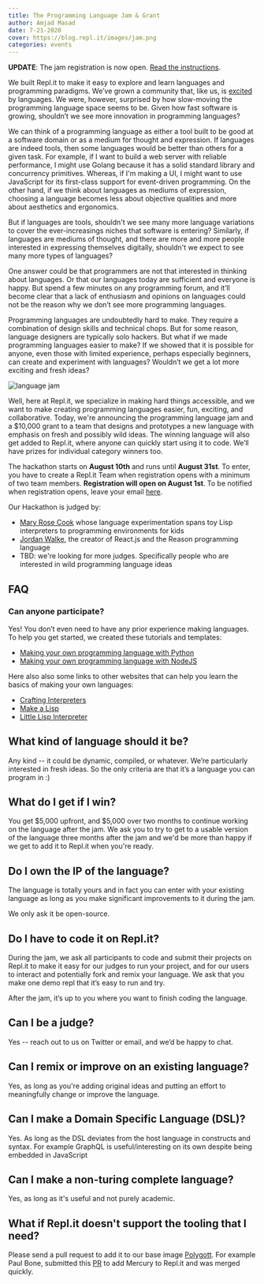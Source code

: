 ```yaml
---
title: The Programming Language Jam & Grant
author: Amjad Masad
date: 7-21-2020
cover: https://blog.repl.it/images/jam.png
categories: events
---
```


__UPDATE__: The jam registration is now open. [Read the instructions](langjam_signup).

We built Repl.it to make it easy to explore and learn languages and programming paradigms. We’ve grown a community that, like us, is [excited](https://repl.it/talk/ask/Wildest-programming-language-idea/42923) by languages. We were, however, surprised by how slow-moving the programming language space seems to be. Given how fast software is growing, shouldn’t we see more innovation in programming languages?

We can think of a programming language as either a tool built to be good at a software domain or as a medium for thought and expression. If languages are indeed tools, then some languages would be better than others for a given task. For example, if I want to build a web server with reliable performance, I might use Golang because it has a solid standard library and concurrency primitives. Whereas, if I'm making a UI, I might want to use JavaScript for its first-class support for event-driven programming. On the other hand, if we think about languages as mediums of expression, choosing a language becomes less about objective qualities and more about aesthetics and ergonomics. 

But if languages are tools, shouldn't we see many more language variations to cover the ever-increasings niches that software is entering? Similarly, if languages are mediums of thought, and there are more and more people interested in expressing themselves digitally, shouldn't we expect to see many more types of languages?

One answer could be that programmers are not that interested in thinking about languages. Or that our languages today are sufficient and everyone is happy. But spend a few minutes on any programming forum, and it’ll become clear that a lack of enthusiasm and opinions on languages could not be the reason why we don’t see more programming languages.

Programming languages are undoubtedly hard to make. They require a combination of design skills and technical chops. But for some reason, language designers are typically solo hackers. But what if we made programming languages easier to make? If we showed that it is possible for anyone, even those with limited experience, perhaps especially beginners, can create and experiment with languages? Wouldn’t we get a lot more exciting and fresh ideas?

![language jam](https://blog.repl.it/images/jam.png)

Well, here at Repl.it, we specialize in making hard things accessible, and we want to make creating programming languages easier, fun, exciting, and collaborative. Today, we're announcing the programming language jam and a $10,000 grant to a team that designs and prototypes a new language with emphasis on fresh and possibly wild ideas. The winning language will also get added to Repl.it, where anyone can quickly start using it to code. We’ll have prizes for individual category winners too.

The hackathon starts on __August 10th__ and runs until __August 31st__. To enter, you have to create a Repl.it Team when registration opens with a minimum of two team members. __Registration will open on August 1st__. To be notified when registration opens, leave your email [here](https://forms.gle/x3n4cDYQzdvFvci57).

Our Hackathon is judged by:

- [Mary Rose Cook](https://maryrosecook.com/) whose language experimentation spans toy Lisp interpreters to programming environments for kids
- [Jordan Walke](https://twitter.com/jordwalke), the creator of React.js and the Reason programming language
- TBD: we're looking for more judges. Specifically people who are interested in wild programming language ideas

## FAQ

### Can anyone participate?

Yes! You don’t even need to have any prior experience making languages. To help you get started, we created these tutorials and templates:

- [Making your own programming language with Python](https://repl.it/talk/learn/Making-your-own-programming-language-with-Python/45767)
- [Making your own programming language with NodeJS](https://repl.it/talk/learn/Making-your-own-programming-language-with-NodeJS/45779)

Here also also some links to other websites that can help you learn the basics of making your own languages:
- [Crafting Interpreters](https://craftinginterpreters.com)
- [Make a Lisp](https://github.com/kanaka/mal/blob/master/process/guide.md)
- [Little Lisp Interpreter](https://maryrosecook.com/blog/post/little-lisp-interpreter)

## What kind of language should it be?

Any kind -- it could be dynamic, compiled, or whatever. We’re particularly interested in fresh ideas. So the only criteria are that it’s a language you can program in :)

## What do I get if I win?

You get $5,000 upfront, and $5,000 over two months to continue working on the language after the jam. We ask you to try to get to a usable version of the language three months after the jam and we'd be more than happy if we get to add it to Repl.it when you're ready.

## Do I own the IP of the language?

The language is totally yours and in fact you can enter with your existing language as long as you make significant improvements to it during the jam. 

We only ask it be open-source.

## Do I have to code it on Repl.it?

During the jam, we ask all participants to code and submit their projects on Repl.it to make it easy for our judges to run your project, and for our users to interact and potentially fork and remix your language. We ask that you make one demo repl that it’s easy to run and try. 

After the jam, it’s up to you where you want to finish coding the language. 

## Can I be a judge?

Yes -- reach out to us on Twitter or email, and we’d be happy to chat. 

## Can I remix or improve on an existing language?

Yes, as long as you're adding original ideas and putting an effort to meaningfully change or improve the language.

## Can I make a Domain Specific Language (DSL)?

Yes. As long as the DSL deviates from the host language in constructs and syntax. For example GraphQL is useful/interesting on its own despite being embedded in JavaScript

## Can I make a non-turing complete language?

Yes, as long as it's useful and not purely academic. 

## What if Repl.it doesn't support the tooling that I need?

Please send a pull request to add it to our base image [Polygott](https://github.com/replit/polygott). For example Paul Bone, submitted this [PR](https://github.com/replit/polygott/pull/136) to add Mercury to Repl.it and was merged quickly.